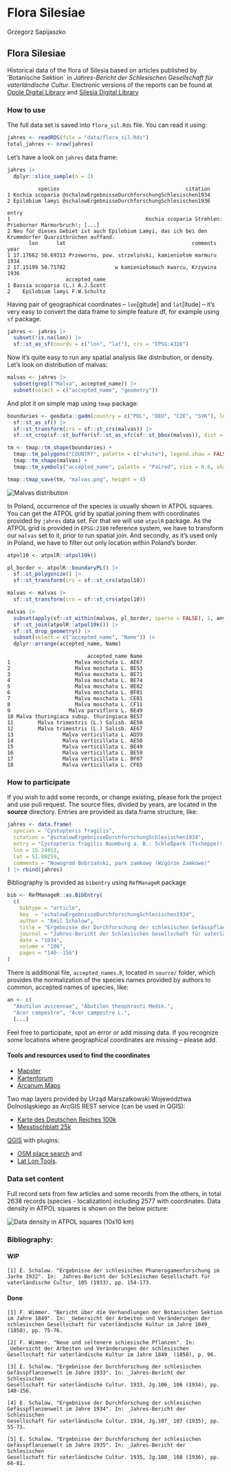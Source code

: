 Flora Silesiae
================
Grzegorz Sapijaszko

## Flora Silesiae

Historical data of the flora of Silesia based on articles published by
’Botanische Sektion\` in *Jahres-Bericht der Schlesischen Gesellschaft
für vaterländische Cultur*. Electronic versions of the reports can be
found at [Opole Digital
Library](https://www.obc.opole.pl/dlibra/publication/8613#structure) and
[Silesia Digital
Library](https://www.sbc.org.pl/dlibra/publication/11059#structure)

### How to use

The full data set is saved into `flora_sil.Rds` file. You can read it
using:

``` r
jahres <- readRDS(file = "data/flora_sil.Rds")
total_jahres <- nrow(jahres)
```

Let’s have a look on `jahres` data frame:

<div class="column-page">

``` r
jahres |>
  dplyr::slice_sample(n = 2) 
```

              species                                         citation
    1 Kochia scoparia @schalowErgebnisseDurchforschungSchlesischen1934
    2 Epilobium lamyi @schalowErgebnisseDurchforschungSchlesischen1936
                                                                                                    entry
    1                                            Kochia scoparia Strehlen: Prieborner Marmorbruch!; [...]
    2 Neu für dieses Gebiet ist auch Epilobium Lamyi, das ich bei den Krummdorfer Quarzitbrüchen auffand.
           lon      lat                                         comments year
    1 17.17662 50.69313 Przeworno, pow. strzeliński, kamieniołom marmuru 1934
    2 17.15199 50.71782                w kamieniołomach kwarcu, Krzywina 1936
                       accepted_name
    1 Bassia scoparia (L.) A.J.Scott
    2    Epilobium lamyi F.W.Schultz

</div>

Having pair of geographical coordinates – `lon`\[gitude\] and
`lat`\[itude\] – it’s very easy to convert the data frame to simple
feature df, for example using `sf` package.

``` r
jahres <- jahres |>
  subset(!is.na(lon)) |>
  sf::st_as_sf(coords = c("lon", "lat"), crs = "EPSG:4326")
```

Now it’s quite easy to run any spatial analysis like distribution, or
density. Let’s look on distribution of malvas:

``` r
malvas <- jahres |>
  subset(grepl("Malva", accepted_name)) |>
  subset(select = c("accepted_name", "geometry"))
```

And plot it on simple map using `tmap` package:

``` r
boundaries <- geodata::gadm(country = c("POL", "DEU", "CZE", "SVK"), level=1, path = "data") |>
  sf::st_as_sf() |>
  sf::st_transform(crs = sf::st_crs(malvas)) |>
  sf::st_crop(sf::st_buffer(sf::st_as_sfc(sf::st_bbox(malvas)), dist = 10000))

tm <- tmap::tm_shape(boundaries) +
  tmap::tm_polygons("COUNTRY", palette = c("white"), legend.show = FALSE) +
  tmap::tm_shape(malvas) +
  tmap::tm_symbols("accepted_name", palette = "Paired", size = 0.6, shape = 16, title.col = "")

tmap::tmap_save(tm, "malvas.png", height = 4)
```

![Malvas distribution](malvas.png)

In Poland, occurrence of the species is usually shown in ATPOL squares.
You can get the ATPOL grid by spatial joining them with coordinates
provided by `jahres` data set. For that we will use `atpolR` package. As
the ATPOL grid is provided in `EPSG:2180` reference system, we have to
transform our `malvas` set to it, prior to run spatial join. And
secondly, as it’s used only in Poland, we have to filter out only
location within Poland’s border.

``` r
atpol10 <- atpolR::atpol10k()

pl_border <- atpolR::boundaryPL() |>
  sf::st_polygonize() |>
  sf::st_transform(crs = sf::st_crs(atpol10))

malvas <- malvas |>
  sf::st_transform(crs = sf::st_crs(atpol10))

malvas |>
  subset(apply(sf::st_within(malvas, pl_border, sparse = FALSE), 1, any)) |>
  sf::st_join(atpolR::atpol10k()) |>
  sf::st_drop_geometry() |>
  subset(select = c("accepted_name", "Name")) |>
  dplyr::arrange(accepted_name, Name)
```

                              accepted_name Name
    1                     Malva moschata L. AE67
    2                     Malva moschata L. BE53
    3                     Malva moschata L. BE71
    4                     Malva moschata L. BE74
    5                     Malva moschata L. BE82
    6                     Malva moschata L. BF01
    7                     Malva moschata L. CE81
    8                     Malva moschata L. CF11
    9                   Malva parviflora L. BE49
    10 Malva thuringiaca subsp. thuringiaca BE57
    11        Malva trimestris (L.) Salisb. AE58
    12        Malva trimestris (L.) Salisb. AE67
    13                Malva verticillata L. AD59
    14                Malva verticillata L. AE58
    15                Malva verticillata L. BE49
    16                Malva verticillata L. BE59
    17                Malva verticillata L. BF07
    18                Malva verticillata L. CF65

### How to participate

If you wish to add some records, or change existing, please fork the
project and use pull request. The source files, divided by years, are
located in the **source** directory. Entries are provided as data.frame
structure, like:

``` r
jahres <- data.frame(
  species = "Cystopteris fragilis",
  citation = "@schalowErgebnisseDurchforschungSchlesischen1934",
  entry = "Cystopteris fragilis Naumburg a. B.: Schloßpark (Tscheppe)!; [...]",
  lon = 15.24453, 
  lat = 51.80259,
  comments = "Nowogród Bobrzański, park zamkowy (Wzgórze Zamkowe)"
) |> rbind(jahres)
```

Bibliography is provided as `bibentry` using `RefManageR` package

``` r
bib <- RefManageR::as.BibEntry(
  c(
    bibtype = "article",
    key  = "schalowErgebnisseDurchforschungSchlesischen1934",
    author = "Emil Schalow",
    title = "Ergebnisse der Durchforschung der schlesischen Gefässpflanzenwelt im Jahre 1933",
    journal = "Jahres-Bericht der Schlesischen Gesellschaft für vaterländische Cultur. 1933, Jg.106",
    date = "1934",
    volume = "106", 
    pages = "140--156")
)
```

There is additional file, `accepted_names.R`, located in `source/`
folder, which provides the normalization of the species names provided
by authors to common, accepted names of species, like:

``` r
an <- c(
  "Abutilon avicennae", "Abutilon theophrasti Medik.",
  "Acer campestre", "Acer campestre L.", 
  [...]
```

Feel free to participate, spot an error or add missing data. If you
recognize some locations where geographical coordinates are missing –
please add.

#### Tools and resources used to find the coordinates

- [Mapster](http://igrek.amzp.pl/)
- [Kartenforum](https://kartenforum.slub-dresden.de/)
- [Arcanum
  Maps](https://maps.arcanum.com/en/map/europe-19century-secondsurvey/)

Two map layers provided by Urząd Marszałkowski Województwa
Dolnośląskiego as ArcGIS REST service (can be used in QGIS):

- [Karte des Deutschen Reiches
  100k](https://geoportal.dolnyslask.pl/gprest/services/UMWD_DEUTSCHEN_100/MapServer/)
- [Messtischblatt
  25k](https://geoportal.dolnyslask.pl/gprest/services/UMWD_Messtischblat_nowsze/MapServer/)

[QGIS](https://qgis.org) with plugins:

- [OSM place search](https://github.com/xcaeag/Nominatim-Qgis-Plugin)
  and
- [Lat Lon
  Tools](https://github.com/NationalSecurityAgency/qgis-latlontools-plugin).

### Data set content

Full record sets from few articles and some records from the others, in
total 2638 records (species - localization) including 2577 with
coordinates. Data density in ATPOL squares is shown on the below
picture:

![Data density in ATPOL squares (10x10 km)](atpol_plot.png)

### Bibliography:

#### WIP

    [1] E. Schalow. "Ergebnisse der schlesischen Phanerogamenforschung im
    Jarhe 1932". In: _Jahres-Bericht der Schlesischen Gesellschaft für
    vaterländische Cultur_ 105 (1933), pp. 154-173.

#### Done

    [1] F. Wimmer. "Bericht über die Verhandlungen der Botanischen Sektion
    im Jahre 1849". In: _Uebersicht der Arbeiten und Veränderungen der
    schlesischen Gesellschaft für vaterländische Kultur im Jahre 1849_
    (1850), pp. 75-76.

    [2] F. Wimmer. "Neue und seltenere schiesische Pflanzen". In:
    _Uebersicht der Arbeiten und Veränderungen der schlesischen
    Gesellschaft für vaterländische Kultur im Jahre 1849_ (1850), p. 96.

    [3] E. Schalow. "Ergebnisse der Durchforschung der schlesischen
    Gefässpflanzenwelt im Jahre 1933". In: _Jahres-Bericht der Schlesischen
    Gesellschaft für vaterländische Cultur. 1933, Jg.106_ 106 (1934), pp.
    140-156.

    [4] E. Schalow. "Ergebnisse der Durchforschung der schlesischen
    Gefässpflanzenwelt im Jahre 1934". In: _Jahres-Bericht der Schlesischen
    Gesellschaft für vaterländische Cultur. 1934, Jg.107_ 107 (1935), pp.
    55-71.

    [5] E. Schalow. "Ergebnisse der Durchforschung der schlesischen
    Gefässpflanzenwelt im Jahre 1935". In: _Jahres-Bericht der Schlesischen
    Gesellschaft für vaterländische Cultur. 1935, Jg.108_ 108 (1936), pp.
    66-81.
